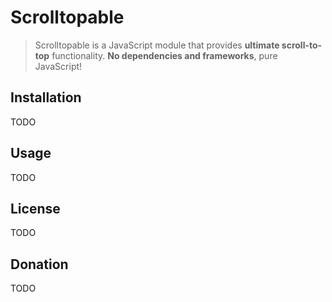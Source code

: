 
# Scrolltopable

> Scrolltopable is a JavaScript module that provides **ultimate scroll-to-top** functionality. **No dependencies and frameworks**, pure JavaScript!

## Installation

TODO

## Usage

TODO

## License

TODO

## Donation

TODO

